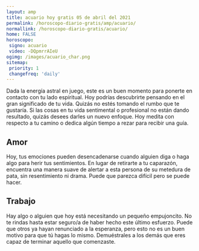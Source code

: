```yaml
---
layout: amp
title: acuario hoy gratis 05 de abril del 2021 
permalink: /horoscopo-diario-gratis/amp/acuario/
normallink: /horoscopo-diario-gratis/acuario/
home: FALSE
horoscopo:
 signo: acuario
 video: -DQpmrrAIeU
ogimg: /images/acuario_char.png
sitemap:
 priority: 1
 changefreq: 'daily'
---
```



Dada la energía astral en juego, este es un buen momento para ponerte en contacto con tu lado espiritual. Hoy podrías descubrirte pensando en el gran significado de tu vida. Quizás no estés tomando el rumbo que te gustaría. Si las cosas en tu vida sentimental o profesional no están dando resultado, quizás desees darles un nuevo enfoque. Hoy medita con respecto a tu camino o dedica algún tiempo a rezar para recibir una guía.

## Amor

Hoy, tus emociones pueden desencadenarse cuando alguien diga o haga algo para herir tus sentimientos. En lugar de retirarte a tu caparazón, encuentra una manera suave de alertar a esta persona de su metedura de pata, sin resentimiento ni drama. Puede que parezca difícil pero se puede hacer.

## Trabajo

Hay algo o alguien que hoy está necesitando un pequeño empujoncito. No te rindas hasta estar seguro/a de haber hecho este último esfuerzo. Puede que otros ya hayan renunciado a la esperanza, pero esto no es un buen motivo para que tú hagas lo mismo. Demuéstrales a los demás que eres capaz de terminar aquello que comenzaste.
